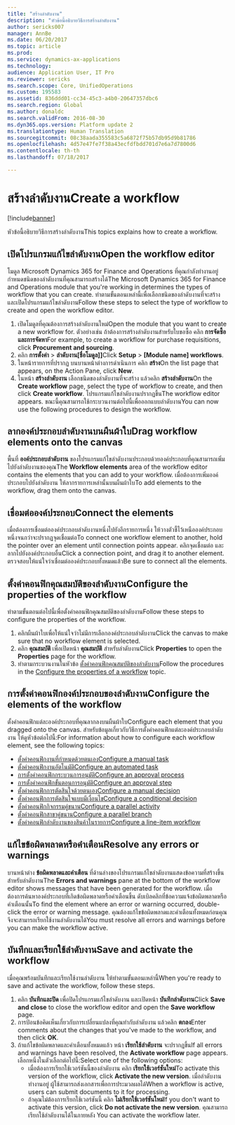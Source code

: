 ```yaml
---
title: "สร้างลำดับงาน"
description: "หัวข้อนี้อธิบายวิธีการสร้างลำดับงาน"
author: sericks007
manager: AnnBe
ms.date: 06/20/2017
ms.topic: article
ms.prod: 
ms.service: dynamics-ax-applications
ms.technology: 
audience: Application User, IT Pro
ms.reviewer: sericks
ms.search.scope: Core, UnifiedOperations
ms.custom: 195583
ms.assetid: 836ddd01-cc34-45c3-a4b0-20647357dbc6
ms.search.region: Global
ms.author: donaldc
ms.search.validFrom: 2016-08-30
ms.dyn365.ops.version: Platform update 2
ms.translationtype: Human Translation
ms.sourcegitcommit: 08c38aada355583c5a6872f75b57db95d9b81786
ms.openlocfilehash: 4d57e47fe7f38a43ecfdfbdd701d7e6a7d7800d6
ms.contentlocale: th-th
ms.lasthandoff: 07/18/2017

---
```


# <a name="create-a-workflow"></a><span data-ttu-id="711bc-103">สร้างลำดับงาน</span><span class="sxs-lookup"><span data-stu-id="711bc-103">Create a workflow</span></span>

[!include[banner](../includes/banner.md)]


<span data-ttu-id="711bc-104">หัวข้อนี้อธิบายวิธีการสร้างลำดับงาน</span><span class="sxs-lookup"><span data-stu-id="711bc-104">This topics explains how to create a workflow.</span></span>

<a name="open-the-workflow-editor"></a><span data-ttu-id="711bc-105">เปิดโปรแกรมแก้ไขลำดับงาน</span><span class="sxs-lookup"><span data-stu-id="711bc-105">Open the workflow editor</span></span>
------------------------

<span data-ttu-id="711bc-106">โมดูล Microsoft Dynamics 365 for Finance and Operations ที่คุณกำลังทำงานอยู่กำหนดชนิดของลำดับงานที่คุณสามารถสร้างได้</span><span class="sxs-lookup"><span data-stu-id="711bc-106">The Microsoft Dynamics 365 for Finance and Operations module that you're working in determines the types of workflow that you can create.</span></span> <span data-ttu-id="711bc-107">ทำตามขั้นตอนเหล่านี้เพื่อเลือกชนิดของลำดับงานที่จะสร้างและเปิดโปรแกรมแก้ไขลำดับงาน</span><span class="sxs-lookup"><span data-stu-id="711bc-107">Follow these steps to select the type of workflow to create and open the workflow editor.</span></span>

1.  <span data-ttu-id="711bc-108">เปิดโมดูลที่คุณต้องการสร้างลำดับงานใหม่</span><span class="sxs-lookup"><span data-stu-id="711bc-108">Open the module that you want to create a new workflow for.</span></span> <span data-ttu-id="711bc-109">ตัวอย่างเช่น ถ้าต้องการสร้างลำดับงานสำหรับใบขอซื้อ คลิก **การจัดซื้อและการจัดหา**</span><span class="sxs-lookup"><span data-stu-id="711bc-109">For example, to create a workflow for purchase requisitions, click **Procurement and sourcing**.</span></span>
2.  <span data-ttu-id="711bc-110">คลิก **การตั้งค่า** &gt; **ลำดับงาน\[ชื่อโมดูล]\]**</span><span class="sxs-lookup"><span data-stu-id="711bc-110">Click **Setup** &gt; **\[Module name\] workflows**.</span></span>
3.  <span data-ttu-id="711bc-111">ในหน้ารายการที่ปรากฏ บนบานหน้าต่างการดำเนินการ คลิก **สร้าง**</span><span class="sxs-lookup"><span data-stu-id="711bc-111">On the list page that appears, on the Action Pane, click **New**.</span></span>
4.  <span data-ttu-id="711bc-112">ในหน้า **สร้างลำดับงาน** เลือกชนิดของลำดับงานที่จะสร้าง แล้วคลิก **สร้างลำดับงาน**</span><span class="sxs-lookup"><span data-stu-id="711bc-112">On the **Create workflow** page, select the type of workflow to create, and then click **Create workflow**.</span></span> <span data-ttu-id="711bc-113">โปรแกรมแก้ไขลำดับงานปรากฏขึ้น</span><span class="sxs-lookup"><span data-stu-id="711bc-113">The workflow editor appears.</span></span> <span data-ttu-id="711bc-114">ขณะนี้คุณสามารถใช้กระบวนงานต่อไปนี้เพื่อออกแบบลำดับงาน</span><span class="sxs-lookup"><span data-stu-id="711bc-114">You can now use the following procedures to design the workflow.</span></span>

## <a name="drag-workflow-elements-onto-the-canvas"></a><span data-ttu-id="711bc-115">ลากองค์ประกอบลำดับงานบนผืนผ้าใบ</span><span class="sxs-lookup"><span data-stu-id="711bc-115">Drag workflow elements onto the canvas</span></span>
<span data-ttu-id="711bc-116">พื้นที่ **องค์ประกอบลำดับงาน** ของโปรแกรมแก้ไขลำดับงานประกอบด้วยองค์ประกอบที่คุณสามารถเพิ่มไปยังลำดับงานของคุณ</span><span class="sxs-lookup"><span data-stu-id="711bc-116">The **Workflow elements** area of the workflow editor contains the elements that you can add to your workflow.</span></span> <span data-ttu-id="711bc-117">เมื่อต้องการเพิ่มองค์ประกอบไปยังลำดับงาน ให้ลากรายการเหล่านั้นบนผืนผ้าใบ</span><span class="sxs-lookup"><span data-stu-id="711bc-117">To add elements to the workflow, drag them onto the canvas.</span></span>

## <a name="connect-the-elements"></a><span data-ttu-id="711bc-118">เชื่อมต่อองค์ประกอบ</span><span class="sxs-lookup"><span data-stu-id="711bc-118">Connect the elements</span></span>
<span data-ttu-id="711bc-119">เมื่อต้องการเชื่อมต่อองค์ประกอบลำดับงานหนึ่งไปยังอีกรายการหนึ่ง ให้วางตัวชี้ไว้เหนือองค์ประกอบหนึ่งจนกว่าจะปรากฏจุดเชื่อมต่อ</span><span class="sxs-lookup"><span data-stu-id="711bc-119">To connect one workflow element to another, hold the pointer over an element until connection points appear.</span></span> <span data-ttu-id="711bc-120">คลิกจุดเชื่อมต่อ และลากไปยังองค์ประกอบอื่น</span><span class="sxs-lookup"><span data-stu-id="711bc-120">Click a connection point, and drag it to another element.</span></span> <span data-ttu-id="711bc-121">ตรวจสอบให้แน่ใจว่าเชื่อมต่อองค์ประกอบทั้งหมดแล้ว</span><span class="sxs-lookup"><span data-stu-id="711bc-121">Be sure to connect all the elements.</span></span>

## <a name="configure-the-properties-of-the-workflow"></a><span data-ttu-id="711bc-122">ตั้งค่าคอนฟิกคุณสมบัติของลำดับงาน</span><span class="sxs-lookup"><span data-stu-id="711bc-122">Configure the properties of the workflow</span></span>
<span data-ttu-id="711bc-123">ทำตามขั้นตอนต่อไปนี้เพื่อตั้งค่าคอนฟิกคุณสมบัติของลำดับงาน</span><span class="sxs-lookup"><span data-stu-id="711bc-123">Follow these steps to configure the properties of the workflow.</span></span>

1.  <span data-ttu-id="711bc-124">คลิกผืนผ้าใบเพื่อให้แน่ใจว่าไม่มีการเลือกองค์ประกอบลำดับงาน</span><span class="sxs-lookup"><span data-stu-id="711bc-124">Click the canvas to make sure that no workflow element is selected.</span></span>
2.  <span data-ttu-id="711bc-125">คลิก **คุณสมบัติ** เพื่อเปิดหน้า **คุณสมบัติ** สำหรับลำดับงาน</span><span class="sxs-lookup"><span data-stu-id="711bc-125">Click **Properties** to open the **Properties** page for the workflow.</span></span>
3.  <span data-ttu-id="711bc-126">ทำตามกระบวนงานในหัวข้อ [ตั้งค่าคอนฟิกคุณสมบัติของลำดับงาน](configure-workflow-properties.md)</span><span class="sxs-lookup"><span data-stu-id="711bc-126">Follow the procedures in the [Configure the properties of a workflow](configure-workflow-properties.md) topic.</span></span>

## <a name="configure-the-elements-of-the-workflow"></a><span data-ttu-id="711bc-127">การตั้งค่าคอนฟิกองค์ประกอบของลำดับงาน</span><span class="sxs-lookup"><span data-stu-id="711bc-127">Configure the elements of the workflow</span></span>
<span data-ttu-id="711bc-128">ตั้งค่าคอนฟิกแต่ละองค์ประกอบที่คุณลากลงบนผืนผ้าใบ</span><span class="sxs-lookup"><span data-stu-id="711bc-128">Configure each element that you dragged onto the canvas.</span></span> <span data-ttu-id="711bc-129">สำหรับข้อมูลเกี่ยวกับวิธีการตั้งค่าคอนฟิกแต่ละองค์ประกอบลำดับงาน ให้ดูหัวข้อต่อไปนี้:</span><span class="sxs-lookup"><span data-stu-id="711bc-129">For information about how to configure each workflow element, see the following topics:</span></span>

-   [<span data-ttu-id="711bc-130">ตั้งค่าคอนฟิกงานที่กำหนดด้วยตนเอง</span><span class="sxs-lookup"><span data-stu-id="711bc-130">Configure a manual task</span></span>](configure-manual-task-workflow.md)
-   [<span data-ttu-id="711bc-131">ตั้งค่าคอนฟิกงานอัตโนมัติ</span><span class="sxs-lookup"><span data-stu-id="711bc-131">Configure an automated task</span></span>](configure-automated-task-workflow.md)
-   [<span data-ttu-id="711bc-132">การตั้งค่าคอนฟิกกระบวนการอนุมัติ</span><span class="sxs-lookup"><span data-stu-id="711bc-132">Configure an approval process</span></span>](configure-approval-process-workflow.md)
-   [<span data-ttu-id="711bc-133">การตั้งค่าคอนฟิกขั้นตอนการอนุมัติ</span><span class="sxs-lookup"><span data-stu-id="711bc-133">Configure an approval step</span></span>](configure-approval-step-workflow.md)
-   [<span data-ttu-id="711bc-134">ตั้งค่าคอนฟิกการตัดสินใจด้วยตนเอง</span><span class="sxs-lookup"><span data-stu-id="711bc-134">Configure a manual decision</span></span>](configure-manual-decision-workflow.md)
-   [<span data-ttu-id="711bc-135">ตั้งค่าคอนฟิกการตัดสินใจแบบมีเงื่อนไข</span><span class="sxs-lookup"><span data-stu-id="711bc-135">Configure a conditional decision</span></span>](configure-conditional-decision-workflow.md)
-   [<span data-ttu-id="711bc-136">ตั้งค่าคอนฟิกกิจกรรมคู่ขนาน</span><span class="sxs-lookup"><span data-stu-id="711bc-136">Configure a parallel activity</span></span>](configure-parallel-activity-workflow.md)
-   [<span data-ttu-id="711bc-137">ตั้งค่าคอนฟิกสาขาคู่ขนาน</span><span class="sxs-lookup"><span data-stu-id="711bc-137">Configure a parallel branch</span></span>](configure-parallel-branch-workflow.md)
-   [<span data-ttu-id="711bc-138">ตั้งค่าคอนฟิกลำดับงานของสินค้าในรายการ</span><span class="sxs-lookup"><span data-stu-id="711bc-138">Configure a line-item workflow</span></span>](configure-line-item-workflow.md)

## <a name="resolve-any-errors-or-warnings"></a><span data-ttu-id="711bc-139">แก้ไขข้อผิดพลาดหรือคำเตือน</span><span class="sxs-lookup"><span data-stu-id="711bc-139">Resolve any errors or warnings</span></span>
<span data-ttu-id="711bc-140">บานหน้าต่าง **ข้อผิดพลาดและคำเตือน** ที่ด้านล่างของโปรแกรมแก้ไขลำดับงานแสดงข้อความที่สร้างขึ้นสำหรับลำดับงาน</span><span class="sxs-lookup"><span data-stu-id="711bc-140">The **Errors and warnings** pane at the bottom of the workflow editor shows messages that have been generated for the workflow.</span></span> <span data-ttu-id="711bc-141">เมื่อต้องการค้นหาองค์ประกอบที่เกิดข้อผิดพลาดหรือคำเตือนขึ้น ดับเบิลคลิกที่ข้อความแจ้งข้อผิดพลาดหรือคำเตือนนั้น</span><span class="sxs-lookup"><span data-stu-id="711bc-141">To find the element where an error or warning occurred, double-click the error or warning message.</span></span> <span data-ttu-id="711bc-142">คุณต้องแก้ไขข้อผิดพลาดและคำเตือนทั้งหมดก่อนคุณจึงจะสามารถเรียกใช้งานลำดับงานได้</span><span class="sxs-lookup"><span data-stu-id="711bc-142">You must resolve all errors and warnings before you can make the workflow active.</span></span>

## <a name="save-and-activate-the-workflow"></a><span data-ttu-id="711bc-143">บันทึกและเรียกใช้ลำดับงาน</span><span class="sxs-lookup"><span data-stu-id="711bc-143">Save and activate the workflow</span></span>
<span data-ttu-id="711bc-144">เมื่อคุณพร้อมบันทึกและเรียกใช้งานลำดับงาน ให้ทำตามขั้นตอนเหล่านี้</span><span class="sxs-lookup"><span data-stu-id="711bc-144">When you're ready to save and activate the workflow, follow these steps.</span></span>

1.  <span data-ttu-id="711bc-145">คลิก **บันทึกและปิด** เพื่อปิดโปรแกรมแก้ไขลำดับงาน และเปิดหน้า **บันทึกลำดับงาน**</span><span class="sxs-lookup"><span data-stu-id="711bc-145">Click **Save and close** to close the workflow editor and open the **Save workflow** page.</span></span>
2.  <span data-ttu-id="711bc-146">การป้อนข้อคิดเห็นเกี่ยวกับการเปลี่ยนแปลงที่คุณทำกับลำดับงาน แล้วคลิก **ตกลง**</span><span class="sxs-lookup"><span data-stu-id="711bc-146">Enter comments about the changes that you've made to the workflow, and then click **OK**.</span></span>
3.  <span data-ttu-id="711bc-147">ถ้าแก้ไขข้อผิดพลาดและคำเตือนทั้งหมดแล้ว หน้า **เรียกใช้ลำดับงาน** จะปรากฏขึ้น</span><span class="sxs-lookup"><span data-stu-id="711bc-147">If all errors and warnings have been resolved, the **Activate workflow** page appears.</span></span> <span data-ttu-id="711bc-148">เลือกหนึ่งในตัวเลือกต่อไปนี้:</span><span class="sxs-lookup"><span data-stu-id="711bc-148">Select one of the following options:</span></span>
    -   <span data-ttu-id="711bc-149">เมื่อต้องการเรียกใช้เวอร์ชันนี้ของลำดับงาน คลิก **เรียกใช้เวอร์ชันใหม่**</span><span class="sxs-lookup"><span data-stu-id="711bc-149">To activate this version of the workflow, click **Activate the new version**.</span></span> <span data-ttu-id="711bc-150">เมื่อลำดับงานทำงานอยู่ ผู้ใช้สามารถส่งเอกสารเพื่อการประมวลผลได้</span><span class="sxs-lookup"><span data-stu-id="711bc-150">When a workflow is active, users can submit documents to it for processing.</span></span>
    -   <span data-ttu-id="711bc-151">ถ้าคุณไม่ต้องการเรียกใช้เวอร์ชันนี้ คลิก **ไม่เรียกใช้เวอร์ชันใหม่**</span><span class="sxs-lookup"><span data-stu-id="711bc-151">If you don't want to activate this version, click **Do not activate the new version**.</span></span> <span data-ttu-id="711bc-152">คุณสามารถเรียกใช้ลำดับงานได้ในภายหลัง </span><span class="sxs-lookup"><span data-stu-id="711bc-152">You can activate the workflow later.</span></span>






